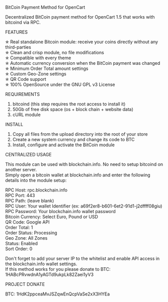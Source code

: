 BitCoin Payment Method for OpenCart

Decentralized BitCoin payment method for OpenCart 1.5 that works with bitcoind via RPC.

FEATURES  

✯  Real standalone Bitcoin module: receive your coins directly without any third-parties  
✯  Clean and crisp module, no file modifications  
✯  Compatible with every theme  
✯  Automatic currency conversion when the BitCoin payment was changed  
✯  Minimum Order Total amount settings  
✯  Custom Geo-Zone settings  
✯  QR Code support  
✯  100% OpenSource under the GNU GPL v3 License  

REQUIREMENTS  

1. bitcoind (this step requires the root access to install it)  
2. 50Gb of free disk space (os + block chain + website data)  
3. cURL module  

INSTALL  

1. Copy all files from the upload directory into the root of your store  
2. Create a new system currency and change its code to BTC  
3. Install, configure and activate the BitCoin module  

CENTRALIZED USAGE

This module can be used with blockchain.info. No need to setup bitcoind on another server.  
Simply open a bitcoin wallet at blockchain.info and enter the following details into the module setup:  

RPC Host: rpc.blockchain.info  
RPC Port: 443  
RPC Path: (leave blank)  
RPC User: Your wallet Identifier (ex: a69f2er8-b601-6et2-91d1-j2dffff08giu)  
RPC Password: Your blockchain.info wallet password  
Bitcoin Currency: Select Euro, Pound or USD  
QR Code: Google API  
Order Total: 1  
Order Status: Processing  
Geo Zone: All Zones  
Status: Enabled  
Sort Order: 0  

Don't forget to add your server IP to the whitelist and enable API access in the blockchain.info wallet settings.  
If this method works for you please donate to BTC: 1HABcPRvwdnA1yAGTd9ukpLk82Zaei1yV3  

PROJECT DONATE  

BTC: 1HdK2ppceaMvJSZqwEnQcpVaSe2xX3HYEa  